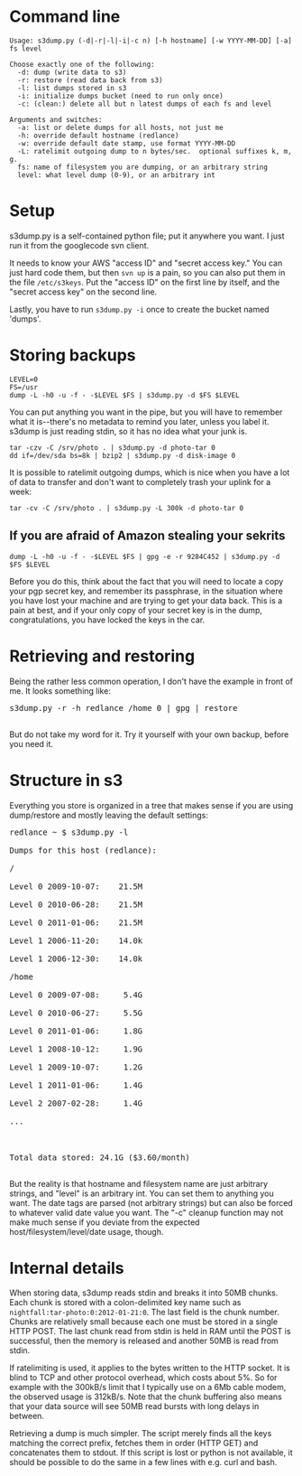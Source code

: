 # Command line #

```
Usage: s3dump.py (-d|-r|-l|-i|-c n) [-h hostname] [-w YYYY-MM-DD] [-a] fs level

Choose exactly one of the following:
  -d: dump (write data to s3)
  -r: restore (read data back from s3)
  -l: list dumps stored in s3
  -i: initialize dumps bucket (need to run only once)
  -c: (clean:) delete all but n latest dumps of each fs and level

Arguments and switches:
  -a: list or delete dumps for all hosts, not just me
  -h: override default hostname (redlance)
  -w: override default date stamp, use format YYYY-MM-DD
  -L: ratelimit outgoing dump to n bytes/sec.  optional suffixes k, m, g.
  fs: name of filesystem you are dumping, or an arbitrary string
  level: what level dump (0-9), or an arbitrary int
```

# Setup #

s3dump.py is a self-contained python file; put it anywhere you want.  I just run it from the googlecode svn client.

It needs to know your AWS "access ID" and "secret access key."  You can just hard code them, but then `svn up` is a pain, so you can also put them in the file `/etc/s3keys`.  Put the "access ID" on the first line by itself, and the "secret access key" on the second line.

Lastly, you have to run `s3dump.py -i` once to create the bucket named 'dumps'.

# Storing backups #

```
LEVEL=0
FS=/usr
dump -L -h0 -u -f - -$LEVEL $FS | s3dump.py -d $FS $LEVEL
```

You can put anything you want in the pipe, but you will have to remember what it is--there's no metadata to remind you later, unless you label it.  s3dump is just reading stdin, so it has no idea what your junk is.

```
tar -czv -C /srv/photo . | s3dump.py -d photo-tar 0
dd if=/dev/sda bs=8k | bzip2 | s3dump.py -d disk-image 0
```

It is possible to ratelimit outgoing dumps, which is nice when you have a lot of data to transfer and don't want to completely trash your uplink for a week:

`tar -cv -C /srv/photo . | s3dump.py -L 300k -d photo-tar 0`

## If you are afraid of Amazon stealing your sekrits ##

`dump -L -h0 -u -f - -$LEVEL $FS | gpg -e -r 9284C452 | s3dump.py -d $FS $LEVEL`

Before you do this, think about the fact that you will need to locate a copy your pgp secret key, and remember its passphrase, in the situation where you have lost your machine and are trying to get your data back.  This is a pain at best, and if your only copy of your secret key is in the dump, congratulations, you have locked the keys in the car.

# Retrieving and restoring #

Being the rather less common operation, I don't have the example in front of me.  It looks something like:

<pre>
s3dump.py -r -h redlance /home 0 | gpg | restore<br>
</pre>

But do not take my word for it.  Try it yourself with your own backup, before you need it.

# Structure in s3 #

Everything you store is organized in a tree that makes sense if you are using dump/restore and mostly leaving the default settings:

<pre>
redlance ~ $ s3dump.py -l<br>
Dumps for this host (redlance):<br>
/<br>
Level 0 2009-10-07:    21.5M<br>
Level 0 2010-06-28:    21.5M<br>
Level 0 2011-01-06:    21.5M<br>
Level 1 2006-11-20:    14.0k<br>
Level 1 2006-12-30:    14.0k<br>
/home<br>
Level 0 2009-07-08:     5.4G<br>
Level 0 2010-06-27:     5.5G<br>
Level 0 2011-01-06:     1.8G<br>
Level 1 2008-10-12:     1.9G<br>
Level 1 2009-10-07:     1.2G<br>
Level 1 2011-01-06:     1.4G<br>
Level 2 2007-02-28:     1.4G<br>
...<br>
<br>
Total data stored: 24.1G ($3.60/month)<br>
</pre>

But the reality is that hostname and filesystem name are just arbitrary strings, and "level" is an arbitrary int.  You can set them to anything you want.  The date tags are parsed (not arbitrary strings) but can also be forced to whatever valid date value you want.  The "-c" cleanup function may not make much sense if you deviate from the expected host/filesystem/level/date usage, though.

# Internal details #

When storing data, s3dump reads stdin and breaks it into 50MB chunks.  Each chunk is stored with a colon-delimited key name such as `nightfall:tar-photo:0:2012-01-21:0`.  The last field is the chunk number.  Chunks are relatively small because each one must be stored in a single HTTP POST.  The last chunk read from stdin is held in RAM until the POST is successful, then the memory is released and another 50MB is read from stdin.

If ratelimiting is used, it applies to the bytes written to the HTTP socket.  It is blind to TCP and other protocol overhead, which costs about 5%.  So for example with the 300kB/s limit that I typically use on a 6Mb cable modem, the observed usage is 312kB/s.  Note that the chunk buffering also means that your data source will see 50MB read bursts with long delays in between.

Retrieving a dump is much simpler.  The script merely finds all the keys matching the correct prefix, fetches them in order (HTTP GET) and concatenates them to stdout.  If this script is lost or python is not available, it should be possible to do the same in a few lines with e.g. curl and bash.